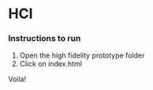 # HCI

### Instructions to run
1. Open the high fidelity prototype folder
2. Click on index.html

Voila!